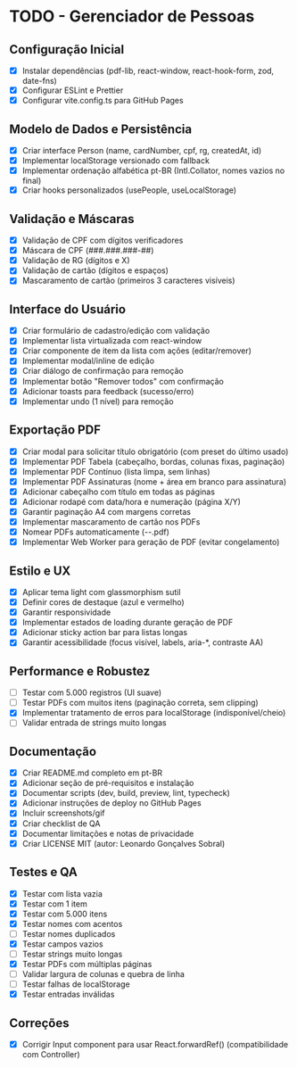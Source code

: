 # TODO - Gerenciador de Pessoas

## Configuração Inicial
- [x] Instalar dependências (pdf-lib, react-window, react-hook-form, zod, date-fns)
- [x] Configurar ESLint e Prettier
- [x] Configurar vite.config.ts para GitHub Pages

## Modelo de Dados e Persistência
- [x] Criar interface Person (name, cardNumber, cpf, rg, createdAt, id)
- [x] Implementar localStorage versionado com fallback
- [x] Implementar ordenação alfabética pt-BR (Intl.Collator, nomes vazios no final)
- [x] Criar hooks personalizados (usePeople, useLocalStorage)

## Validação e Máscaras
- [x] Validação de CPF com dígitos verificadores
- [x] Máscara de CPF (###.###.###-##)
- [x] Validação de RG (dígitos e X)
- [x] Validação de cartão (dígitos e espaços)
- [x] Mascaramento de cartão (primeiros 3 caracteres visíveis)

## Interface do Usuário
- [x] Criar formulário de cadastro/edição com validação
- [x] Implementar lista virtualizada com react-window
- [x] Criar componente de item da lista com ações (editar/remover)
- [x] Implementar modal/inline de edição
- [x] Criar diálogo de confirmação para remoção
- [x] Implementar botão "Remover todos" com confirmação
- [x] Adicionar toasts para feedback (sucesso/erro)
- [x] Implementar undo (1 nível) para remoção

## Exportação PDF
- [x] Criar modal para solicitar título obrigatório (com preset do último usado)
- [x] Implementar PDF Tabela (cabeçalho, bordas, colunas fixas, paginação)
- [x] Implementar PDF Contínuo (lista limpa, sem linhas)
- [x] Implementar PDF Assinaturas (nome + área em branco para assinatura)
- [x] Adicionar cabeçalho com título em todas as páginas
- [x] Adicionar rodapé com data/hora e numeração (página X/Y)
- [x] Garantir paginação A4 com margens corretas
- [x] Implementar mascaramento de cartão nos PDFs
- [x] Nomear PDFs automaticamente (<titulo>-<AAAA-MM-DD>-<HHmm>.pdf)
- [x] Implementar Web Worker para geração de PDF (evitar congelamento)

## Estilo e UX
- [x] Aplicar tema light com glassmorphism sutil
- [x] Definir cores de destaque (azul e vermelho)
- [x] Garantir responsividade
- [x] Implementar estados de loading durante geração de PDF
- [x] Adicionar sticky action bar para listas longas
- [x] Garantir acessibilidade (focus visível, labels, aria-*, contraste AA)

## Performance e Robustez
- [ ] Testar com 5.000 registros (UI suave)
- [ ] Testar PDFs com muitos itens (paginação correta, sem clipping)
- [x] Implementar tratamento de erros para localStorage (indisponível/cheio)
- [ ] Validar entrada de strings muito longas

## Documentação
- [x] Criar README.md completo em pt-BR
- [x] Adicionar seção de pré-requisitos e instalação
- [x] Documentar scripts (dev, build, preview, lint, typecheck)
- [x] Adicionar instruções de deploy no GitHub Pages
- [x] Incluir screenshots/gif
- [x] Criar checklist de QA
- [x] Documentar limitações e notas de privacidade
- [x] Criar LICENSE MIT (autor: Leonardo Gonçalves Sobral)

## Testes e QA
- [x] Testar com lista vazia
- [x] Testar com 1 item
- [x] Testar com 5.000 itens
- [x] Testar nomes com acentos
- [ ] Testar nomes duplicados
- [x] Testar campos vazios
- [ ] Testar strings muito longas
- [x] Testar PDFs com múltiplas páginas
- [ ] Validar largura de colunas e quebra de linha
- [ ] Testar falhas de localStorage
- [x] Testar entradas inválidas

## Correções
- [x] Corrigir Input component para usar React.forwardRef() (compatibilidade com Controller)
